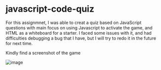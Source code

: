 # javascript-code-quiz

For this assignmnet, I was able to creat a quiz based on JavaScript questions with main focus on using Javascript to activate the game, and HTML as a whiteboard for a starter. 
I faced some issues with it, and had difficulties debugging a bug that I have, but I will try to redo it in the future for next time.

Kindly find a screenshot of the game

![image](https://user-images.githubusercontent.com/76731133/111082554-97a45680-8511-11eb-8a32-60d5d8291147.png)
